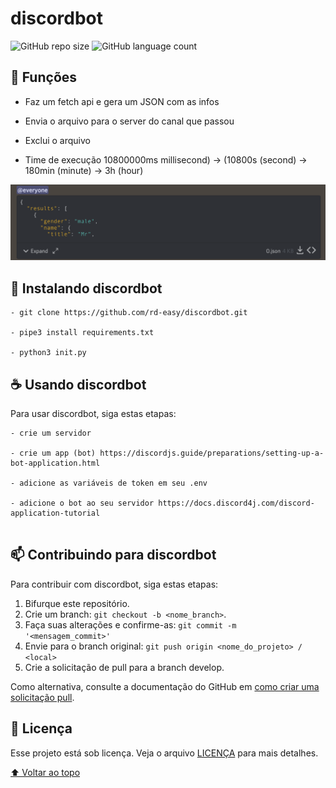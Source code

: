 # discordbot

![GitHub repo size](https://img.shields.io/github/repo-size/rd-easy/README-template?style=for-the-badge)
![GitHub language count](https://img.shields.io/github/languages/count/rd-easy/README-template?style=for-the-badge)

## 🔧 Funções

- Faz um fetch api e gera um JSON com as infos

- Envia o arquivo para o server do canal que passou

- Exclui o arquivo

- Time de execução 10800000ms millisecond) -> (10800s (second) -> 180min (minute) -> 3h (hour)

![screen](screen/screen-shot.png)

## 🚀 Instalando discordbot

```
- git clone https://github.com/rd-easy/discordbot.git

- pipe3 install requirements.txt

- python3 init.py
```

## ☕ Usando discordbot

Para usar discordbot, siga estas etapas:

```
- crie um servidor

- crie um app (bot) https://discordjs.guide/preparations/setting-up-a-bot-application.html

- adicione as variáveis de token em seu .env

- adicione o bot ao seu servidor https://docs.discord4j.com/discord-application-tutorial
  
```

## 📫 Contribuindo para discordbot

Para contribuir com discordbot, siga estas etapas:

1. Bifurque este repositório.
2. Crie um branch: `git checkout -b <nome_branch>`.
3. Faça suas alterações e confirme-as: `git commit -m '<mensagem_commit>'`
4. Envie para o branch original: `git push origin <nome_do_projeto> / <local>`
5. Crie a solicitação de pull para a branch develop.

Como alternativa, consulte a documentação do GitHub em [como criar uma solicitação pull](https://help.github.com/en/github/collaborating-with-issues-and-pull-requests/creating-a-pull-request).

<!-- ## 🤝 Colaboradores

Agradecemos às seguintes pessoas que contribuíram para este projeto:

<table>
  <tr>
    <td align="center">
      <a href="#">
        <img src="https://avatars3.githubusercontent.com/u/31936044" width="100px;" alt="Foto do Iuri Silva no GitHub"/><br>
        <sub>
          <b>Iuri Silva</b>
        </sub>
      </a>
    </td>
    <td align="center">
      <a href="#">
        <img src="https://s2.glbimg.com/FUcw2usZfSTL6yCCGj3L3v3SpJ8=/smart/e.glbimg.com/og/ed/f/original/2019/04/25/zuckerberg_podcast.jpg" width="100px;" alt="Foto do Mark Zuckerberg"/><br>
        <sub>
          <b>Mark Zuckerberg</b>
        </sub>
      </a>
    </td>
    <td align="center">
      <a href="#">
        <img src="https://miro.medium.com/max/360/0*1SkS3mSorArvY9kS.jpg" width="100px;" alt="Foto do Steve Jobs"/><br>
        <sub>
          <b>Steve Jobs</b>
        </sub>
      </a>
    </td>
  </tr>
</table>
 -->

## 📝 Licença

Esse projeto está sob licença. Veja o arquivo [LICENÇA](LICENCE) para mais detalhes.

[⬆ Voltar ao topo](#discordbot)<br>
